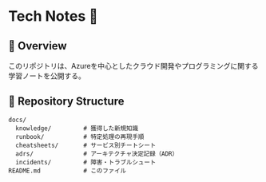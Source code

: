 # Tech Notes 📘

## 📖 Overview
このリポジトリは、Azureを中心としたクラウド開発やプログラミングに関する学習ノートを公開する。

## 📂 Repository Structure
```
docs/
  knowledge/         # 獲得した新規知識
  runbook/           # 特定処理の再現手順
  cheatsheets/       # サービス別チートシート
  adrs/              # アーキテクチャ決定記録（ADR）
  incidents/         # 障害・トラブルシュート
README.md            # このファイル
```